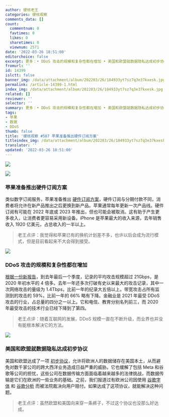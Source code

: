 ```yaml
---
author: 硬核老王
categories: 硬核观察
comments_data: []
count:
  commentnum: 0
  favtimes: 0
  likes: 0
  sharetimes: 0
  viewnum: 2571
date: '2022-03-26 18:51:00'
editorchoice: false
excerpt: 更多：• DDoS 攻击的规模和复杂性都在增加 • 美国和欧盟就数据隐私达成初步协议
fromurl: ''
id: 14399
islctt: false
banner_img: /data/attachment/album/202203/26/184933yt7sz7q3e37kxesk.jpg
permalink: /article-14399-1.html
index_img: /data/attachment/album/202203/26/184933yt7sz7q3e37kxesk.jpg
related: []
reviewer: ''
selector: ''
summary: 更多：• DDoS 攻击的规模和复杂性都在增加 • 美国和欧盟就数据隐私达成初步协议
tags:
- 苹果
- 数据
- DDoS
thumb: false
title: '硬核观察 #587 苹果准备推出硬件订阅方案'
titleindex_img: /data/attachment/album/202203/26/184933yt7sz7q3e37kxesk.jpg
translator: ''
updated: '2022-03-26 18:51:00'
---
```


![](/data/attachment/album/202203/26/184933yt7sz7q3e37kxesk.jpg)


![](/data/attachment/album/202203/26/185021iksrznpz51ks8058.jpg)


### 苹果准备推出硬件订阅方案


类似数字订阅服务，苹果准备推出 [硬件订阅方案](https://www.bloomberg.com/news/articles/2022-03-24/apple-is-working-on-a-hardware-subscription-service-for-iphones)，硬件订阅与分期付款不同，消费者将允许在新产品推出之后更换到新产品。苹果通常每年更新一次产品线。硬件订阅有可能在 2022 年底或 2023 年推出，但也可能会被取消。这有助于产生更多收入，让消费者更容易采用新设备。iPhone 是苹果最大的收入来源，去年销售收入 1920 亿美元，占总收入的一半以上。



> 
> 老王点评：我觉得和苹果已有的换机计划差不多，也许以后会成为流行模式，但是目前看起来不大会得到接受。
> 
> 
> 


![](/data/attachment/album/202203/26/184958wv3ivkwpjjjvwu31.jpg)


### DDoS 攻击的规模和复杂性都在增加


[根据一份新报告](https://securitybrief.com.au/story/ddos-attacks-are-becoming-increasingly-large-and-complex)，到去年最后一个季度，记录的平均攻击规模超过 21Gbps，是 2020 年初水平的 4 倍多。去年一年还多次打破有史以来最大的攻击记录，其中一次网络攻击的量级为 1.4Tbps，比前一年的纪录大五倍以上。带宽攻击占所有监测到的攻击的 59%，比前一年的 66% 略有下降。金融业是 2021 年最受 DDoS 攻击的行业，占总量的四分之一以上。它和电信、教育分别名列前三，而 2020 年最受攻击的技术行业已经下降到了第四。



> 
> 老王点评：随着互联网的发展，DDoS 规模一直在不断升级，而业界也并没有能根本解决它的方法。
> 
> 
> 


![](/data/attachment/album/202203/26/185045z2irp9gx0f40cic0.jpg)


### 美国和欧盟就数据隐私达成初步协议


美国和欧盟达成了一项 [初步协议](https://www.wsj.com/articles/u-s-eu-reach-preliminary-deal-on-data-privacy-11648200085)，允许将欧洲人的数据储存在美国本土，从而避免对数千家公司的跨大西洋业务造成日益严重的威胁。它也缓解了包括 Meta 和谷歌等公司的担忧，这些公司在数据传输方面面临着越来越多的法律挑战，而数据传输是它们在欧洲的一些业务的基础。之前，我们报道过有欧洲公司因使用 [谷歌字体](/article-14234-1.html) 和 [谷歌分析](/article-14263-1.html) 而被法院裁决向用户赔付。如果达成了这项协议，就能解决这种问题。



> 
> 老王点评：虽然欧盟和美国向来穿一条裤子，不过这个协议也没那么好达成。
> 
> 
>